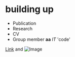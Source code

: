 
# building up


- Publication
- Research
- CV
- Group member
**aa**
_IT_
'code'


[Link](url) and ![Image](src)
